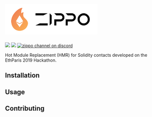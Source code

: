 # <img src='./WhiteLogo.svg' height='100' alt='Zippo Logo' aria-label='Zippo' />

![](https://img.shields.io/badge/Version-0.1-blue.svg?style=flat-square)
![](https://img.shields.io/badge/Open%20Source-PRs%20Welcome-green.svg?style=flat-square&logo=ethereum)
[![zippo channel on discord](https://img.shields.io/badge/Discord-Say%20Hi-blueviolet.svg?style=flat-square&logo=discord)](https://discord.gg/ZT4sRqc)

Hot Module Replacement (HMR) for Solidity contacts developed on the EthParis 2019 Hackathon.

## Installation

## Usage

## Contributing
